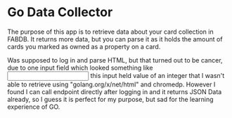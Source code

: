 # Go Data Collector

The purpose of this app is to retrieve data about your card collection in FABDB.
It returns more data, but you can parse it as it holds the amount of cards you marked as owned as a property on a card.

Was supposed to log in and parse HTML, but that turned out to be cancer, due to one input field which looked something like <input type="text" class="wow"> this input held value of an integer that I wasn't able to retrieve using 	"golang.org/x/net/html" and chromedp.
However I found I can call endpoint directly after logging in and it returns JSON Data already, so I guess it is perfect for my purpose, but sad for the learning experience of GO.
